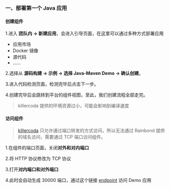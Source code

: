 ### 一、部署第一个 Java 应用

#### 创建组件

1.进入 **团队内 -> 新建应用**，会进入引导页面，在这里可以通过多种方式部署应用
- 应用市场
- Docker 镜像
- 源代码
- ......

2.选择从 **源码构建 -> 示例 -> 选择 Java-Maven Demo -> 确认创建**。  

3.进入代码检测页面，检测完毕后点击下一步。  

4.创建完毕后会跳转到平台的组件视图，至此，我们创建流程全部走完。

> killercoda 提供的环境资源过小，可能会影响到编译速度

#### 访问组件

> [killercoda](https://github.com/killercoda/scenario-examples/blob/main/network-traffic/step1.md) 只允许通过端口转发的方式访问，所以无法通过 Rainbond 提供的域名访问，需要通过 TCP 端口访问组件。

1.在组件的端口页面，关闭**对外和对内端口**

2.将 HTTP 协议修改为 TCP 协议

3.打开**对内端口和对外端口**

4.此时会自动生成 30000 端口，通过这个链接 [endpoint]({{TRAFFIC_HOST1_30000}}) 访问 Demo 应用

